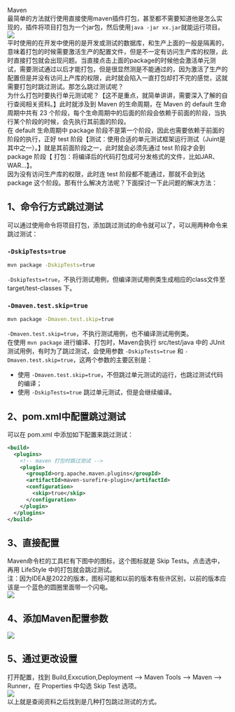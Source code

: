 Maven<br />最简单的方法就行使用直接使用maven插件打包，甚至都不需要知道他是怎么实现的，插件将项目打包为一个jar包，然后使用`java -jar xx.jar`就能运行项目。<br />![](https://cdn.nlark.com/yuque/0/2023/png/396745/1687224430028-3f79d6c7-1ae1-4cc4-8ab0-f286e92f516d.png#averageHue=%233f444c&clientId=ub7264bb6-e25e-4&from=paste&id=u3da450ff&originHeight=414&originWidth=761&originalType=url&ratio=2.5&rotation=0&showTitle=false&status=done&style=none&taskId=u5b1b8f7d-7f28-480d-8cf7-aba5518a78f&title=)<br />平时使用的在开发中使用的是开发或测试的数据库，和生产上面的一般是隔离的，意味着打包的时候需要激活生产的配置文件，但是不一定有访问生产库的权限，此时直接打包就会出现问题。当直接点击上面的package的时候他会激活单元测试，需要测试通过以后才能打包，但是很显然测是不能通过的，因为激活了生产的配置但是并没有访问上产库的权限，此时就会陷入一直打包却打不完的感觉，这就需要打包时跳过测试。那怎么跳过测试呢？<br />为什么打包时要执行单元测试呢？【这不是重点，就简单讲讲，需要深入了解的自行查阅相关资料。】此时就涉及到 Maven 的生命周期，在 Maven 的 default 生命周期中共有 23 个阶段，每个生命周期中的后面的阶段会依赖于前面的阶段，当执行某个阶段的时候，会先执行其前面的阶段。<br />在 default 生命周期中 package 阶段不是第一个阶段，因此也需要依赖于前面的阶段的执行，正好 test 阶段【测试：使用合适的单元测试框架运行测试（Juint是其中之一）。】就是其前面阶段之一，此时就会必须先通过 test 阶段才会到 package 阶段【 打包：将编译后的代码打包成可分发格式的文件，比如JAR、WAR…】。<br />因为没有访问生产库的权限，此时连 test 阶段都不能通过，那就不会到达 package 这个阶段。那有什么解决方法呢？下面探讨一下此问题的解决方法：
<a name="dUXV6"></a>
## 1、命令行方式跳过测试
可以通过使用命令将项目打包，添加跳过测试的命令就可以了，可以用两种命令来跳过测试：
<a name="dPtw1"></a>
###  `-DskipTests=true`
```bash
mvn package -DskipTests=true
```
`-DskipTests=true`，不执行测试用例，但编译测试用例类生成相应的class文件至 target/test-classes 下。
<a name="vEZ26"></a>
### `-Dmaven.test.skip=true`
```bash
mvn package -Dmaven.test.skip=true
```
`-Dmaven.test.skip=true`，不执行测试用例，也不编译测试用例类。<br />在使用 `mvn package` 进行编译、打包时，Maven会执行 src/test/java 中的 JUnit 测试用例，有时为了跳过测试，会使用参数 `-DskipTests=true` 和 `-Dmaven.test.skip=true`，这两个参数的主要区别是：

- 使用 `-Dmaven.test.skip=true`，不但跳过单元测试的运行，也跳过测试代码的编译；
- 使用 `-DskipTests=true` 跳过单元测试，但是会继续编译。
<a name="ToUQz"></a>
## 2、pom.xml中配置跳过测试
可以在 pom.xml 中添加如下配置来跳过测试：
```xml
<build>
  <plugins>
    <!-- maven 打包时跳过测试 -->
    <plugin>
      <groupId>org.apache.maven.plugins</groupId>
      <artifactId>maven-surefire-plugin</artifactId>
      <configuration>
        <skip>true</skip>
      </configuration>
    </plugin>
  </plugins>
</build>
```
<a name="JdHvn"></a>
## 3、直接配置
Maven命令栏的工具栏有下图中的图标，这个图标就是 Skip Tests。点击选中，再用 LifeStyle 中的打包就会跳过测试。<br />注：因为IDEA是2022的版本，图标可能和以前的版本有些许区别，以前的版本应该是一个蓝色的圆圈里面带一个闪电。<br />![](https://cdn.nlark.com/yuque/0/2023/png/396745/1687224430030-c7093e7d-e908-4bbc-be27-e2c6c6435812.png#averageHue=%233f444c&clientId=ub7264bb6-e25e-4&from=paste&id=uedf31e34&originHeight=440&originWidth=784&originalType=url&ratio=2.5&rotation=0&showTitle=false&status=done&style=none&taskId=uf5cedb23-ae51-410c-a581-4fa41e4cc7c&title=)
<a name="yKaN0"></a>
## 4、添加Maven配置参数
![](https://cdn.nlark.com/yuque/0/2023/png/396745/1687224430134-2c5700b9-a46e-41b6-a159-a662ef9ec842.png#averageHue=%233f4347&clientId=ub7264bb6-e25e-4&from=paste&id=u53a58f08&originHeight=481&originWidth=1021&originalType=url&ratio=2.5&rotation=0&showTitle=false&status=done&style=none&taskId=u80620b09-ce6e-496a-8e93-cd1571af3c6&title=)
<a name="ZsX8f"></a>
## 5、通过更改设置
打开配置，找到 Build,Exxcution,Deployment –> Maven Tools –> Maven –> Runner，在 Properties 中勾选 Skip Test 选项。<br />![](https://cdn.nlark.com/yuque/0/2023/png/396745/1687224430080-df563bb2-825a-48c8-8211-b7d240423c80.png#averageHue=%233e4246&clientId=ub7264bb6-e25e-4&from=paste&id=u3b0793ea&originHeight=780&originWidth=1080&originalType=url&ratio=2.5&rotation=0&showTitle=false&status=done&style=none&taskId=u09445fb5-2b67-422d-9c5e-9dd476d55f4&title=)<br />以上就是查阅资料之后找到是几种打包跳过测试的方式。
